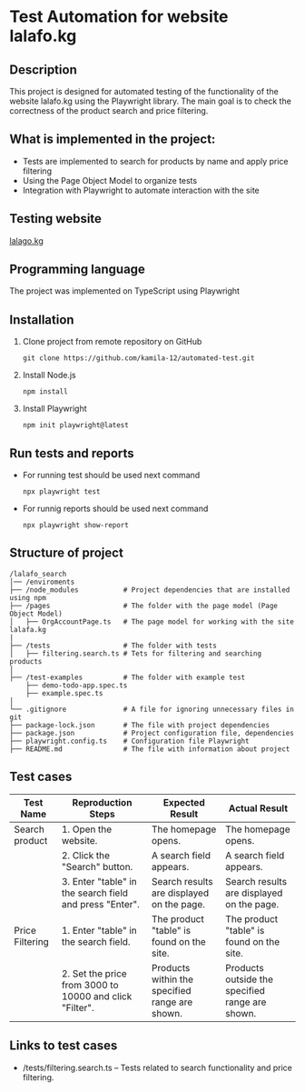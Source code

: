# Test Automation for website lalafo.kg 

## Description 
This project is designed for automated testing of the functionality of the website lalafo.kg using the Playwright library. The main goal is to check the correctness of the product search and price filtering.

## What is implemented in the project:
- Tests are implemented to search for products by name and apply price filtering
- Using the Page Object Model to organize tests
- Integration with Playwright to automate interaction with the site

## Testing website
[lalago.kg](https://lalafo.kg)

## Programming language
The project was implemented on TypeScript using Playwright

## Installation
1. Clone project from remote repository on GitHub
    ```
    git clone https://github.com/kamila-12/automated-test.git
    ```
2. Install Node.js
    ```
    npm install
    ```
3. Install Playwright

    ```
    npm init playwright@latest
    ```
    

## Run tests and reports
- For running test should be used next command

    ```
    npx playwright test
    ```
- For runnig reports should be used next command

    ```
    npx playwright show-report
    ```

## Structure of project

```
/lalafo_search
│── /enviroments
├── /node_modules           # Project dependencies that are installed using npm
├── /pages                  # The folder with the page model (Page Object Model)
│   ├── OrgAccountPage.ts   # The page model for working with the site lalafa.kg
|
├── /tests                  # The folder with tests
│   ├── filtering.search.ts # Tets for filtering and searching products
│   
├── /test-examples          # The folder with example test
    ├── demo-todo-app.spec.ts
    ├── example.spec.ts
│
└── .gitignore              # A file for ignoring unnecessary files in git
├── package-lock.json       # The file with project dependencies
├── package.json            # Project configuration file, dependencies
├── playwright.config.ts    # Configuration file Playwright
├── README.md               # The file with information about project

```
## Test cases

| Test Name               | Reproduction Steps                                  | Expected Result                             | Actual Result                               |
|-------------------------|-----------------------------------------------------|---------------------------------------------|---------------------------------------------|
| Search product          | 1. Open the website.                                | The homepage opens.                         | The homepage opens.                         |
|                         | 2. Click the "Search" button.                       | A search field appears.                     | A search field appears.                     |
|                         | 3. Enter "table" in the search field and press "Enter". | Search results are displayed on the page. | Search results are displayed on the page.   |
| Price Filtering     | 1. Enter "table" in the search field.               | The product "table" is found on the site.   | The product "table" is found on the site.   |
|                         | 2. Set the price from 3000 to 10000 and click "Filter". | Products within the specified range are shown. | Products outside the specified range are shown. |

## Links to test cases
- /tests/filtering.search.ts – Tests related to search functionality and price filtering.